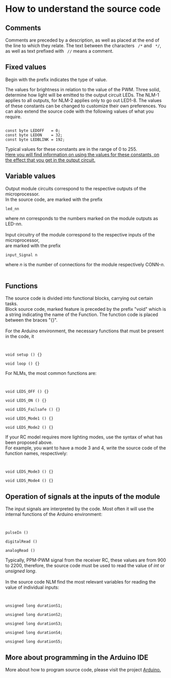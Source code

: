 # How to understand the source code #

## Comments ##
Comments are preceded by a description, as well as placed at the end of the line to which they relate.
The text between the characters ```
/*``` and ```
*/```, as well as text prefixed with ```
//``` means a comment.

## Fixed values ##
Begin with the prefix indicates the type of value.

The values for brightness in relation to the value of the PWM.
Three solid, determine how light will be emitted to the output circuit LEDs.
The NLM-1 applies to all outputs, for NLM-2 applies only to go out LED1-8.
The values of these constants can be changed to customize their own preferences.
You can also extend the source code with the following values of what you require.
```

const byte LEDOFF   = 0;
const byte LEDON    = 32;
const byte LEDBLINK = 192;
```
Typical values for these constants are in the range of 0 to 255.<br>
<a href='https://code.google.com/p/nlm/wiki/PWM_with_NLM'>Here you will find information on using the values for these constants, on the effect that you get in the output circuit.</a>
<br>

<h2>Variable values</h2>
Output module circuits correspond to the respective outputs of the microprocessor.<br>
In the source code, are marked with the prefix <pre><code>led_nn</code></pre>
where <i>nn</i> corresponds to the numbers marked on the module outputs as LED-<i>nn</i>.<br>
<br>
Input circuitry of the module correspond to the respective inputs of the microprocessor,<br>
are marked with the prefix <pre><code>input_Signal n</code></pre> where <i>n</i> is the number of connections for the module respectively CONN-<i>n</i>.<br>
<br>
<h2>Functions</h2>
The source code is divided into functional blocks, carrying out certain tasks.<br>
Block source code, marked feature is preceded by the prefix "void" which is a string indicating the name of the Function. The function code is placed between the braces "{}".<br>
<br>
For the Arduino environment, the necessary functions that must be present in the code, it<br>
<pre><code><br>
void setup () {}<br>
void loop () {}</code></pre>
For NLMs, the most common functions are:<br>
<pre><code><br>
void LEDS_OFF () {}<br>
void LEDS_ON () {}<br>
void LEDS_Failsafe () {}<br>
void LEDS_Mode1 () {}<br>
void LEDS_Mode2 () {}</code></pre>

If your RC model requires more lighting modes, use the syntax of what has been proposed above.<br>
For example, you want to have a mode 3 and 4, write the source code of the function names, respectively:<br>
<pre><code><br>
void LEDS_Mode3 () {}<br>
void LEDS_Mode4 () {}</code></pre>

<h2>Operation of signals at the inputs of the module</h2>

The input signals are interpreted by the code. Most often it will use the internal functions of the Arduino environment:<br>
<pre><code><br>
pulseIn ()<br>
digitalRead ()<br>
analogRead ()</code></pre>
Typically, PPM-PWM signal from the receiver RC, these values are from 900 to 2200, therefore, the source code must be used to read the value of <i>int</i> or <i>unsigned long</i>.<br>
<br>
In the source code NLM find the most relevant variables for reading the value of individual inputs:<br>
<pre><code><br>
unsigned long durationS1;<br>
unsigned long durationS2;<br>
unsigned long durationS3;<br>
unsigned long durationS4;<br>
unsigned long durationS5;</code></pre>


<h2>More about programming in the Arduino IDE</h2>

More about how to program source code, please visit the project <a href='http://arduino.cc/en/Reference/HomePage'>Arduino.</a>